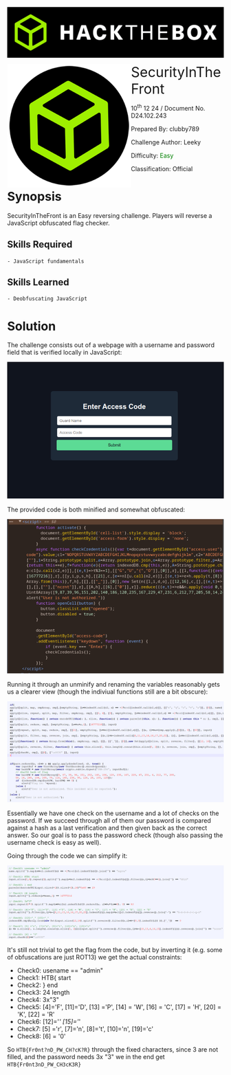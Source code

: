<img src="../../assets/banner.png" style="zoom: 80%;" align=center />

<img src="../../assets/htb.png" style="zoom: 80%;" align='left' /><font size="6">SecurityInTheFront</font>

  10<sup>th</sup> 12 24 / Document No. D24.102.243

  Prepared By: clubby789

  Challenge Author: Leeky

  Difficulty: <font color=green>Easy</font>

  Classification: Official






# Synopsis

SecurityInTheFront is an Easy reversing challenge. Players will reverse a JavaScript obfuscated flag checker.

## Skills Required
    - JavaScript fundamentals
## Skills Learned
    - Deobfuscating JavaScript

# Solution

The challenge consists out of a webpage with a username and password field that is verified locally in JavaScript:

![](./assets/login.png)

The provided code is both minified and somewhat obfuscated:

![](./assets/js.png)

Running it through an unminify and renaming the variables reasonably gets us a clearer view (though the indiviual functions still are a bit obscure):

![](./assets/unmini.png)

Essentially we have one check on the username and a lot of checks on the password.
If we succeed through all of them our password is compared against a hash as a last verification and then given back as the correct answer.
So our goal is to pass the password check (though also passing the username check is easy as well).

Going through the code we can simplify it:

![](./assets/simplified.png)

It's still not trivial to get the flag from the code, but by inverting it (e.g. some of obfuscations are just ROT13) we get the actual constraints:

- Check0: usename == "admin"
- Check1: HTB{ start
- Check2: } end
- Check3: 24 length
- Check4: 3x"3"
- Check5: [4]='F', [11]='D', [13] ='P', [14] = 'W', [16] = 'C', [17] = 'H', [20] = 'K', [22] = 'R'
- Check6: [12]='_' [15]='_'
- Check7: [5] ='r', [7]='n', [8]='t', [10]='n', [19]='c'
- Check8: [6] = '0'

So `HTB{Fr0nt?nD_PW_CH?cK?R}` through the fixed characters, since 3 are not filled, and the password needs 3x "3" we in the end get `HTB{Fr0nt3nD_PW_CH3cK3R}`
